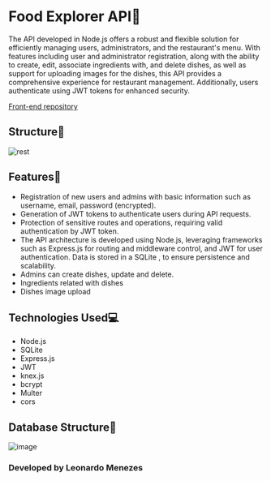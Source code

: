 # Food Explorer API📁

The API developed in Node.js offers a robust and flexible solution for efficiently managing users, administrators, and the restaurant's menu. With features including user and administrator registration, along with the ability to create, edit, associate ingredients with, and delete dishes, as well as support for uploading images for the dishes, this API provides a comprehensive experience for restaurant management. Additionally, users authenticate using JWT tokens for enhanced security.

[Front-end repository](https://github.com/leonardomenezes7/foodexplorer_frontend)

## Structure🧱
![rest](https://github.com/leonardomenezes7/food_explorer_api/assets/145611761/167db63d-fa8e-40ab-9634-36a460e5ea49)

## Features🔑
- Registration of new users and admins with basic information such as username, email, password (encrypted).
- Generation of JWT tokens to authenticate users during API requests.
- Protection of sensitive routes and operations, requiring valid authentication by JWT token.
- The API architecture is developed using Node.js, leveraging frameworks such as Express.js for routing and middleware control, and JWT for user authentication. Data is stored in a SQLite , to ensure persistence and scalability.
- Admins can create dishes, update and delete.
- Ingredients related with dishes
- Dishes image upload

## Technologies Used💻
- Node.js
- SQLite
- Express.js
- JWT
- knex.js
- bcrypt
- Multer
- cors

## Database Structure💾
![image](https://github.com/leonardomenezes7/food_explorer_api/assets/145611761/d6b7fd7c-bec2-4e52-ac83-b3ba1a195563)

### Developed by Leonardo Menezes

